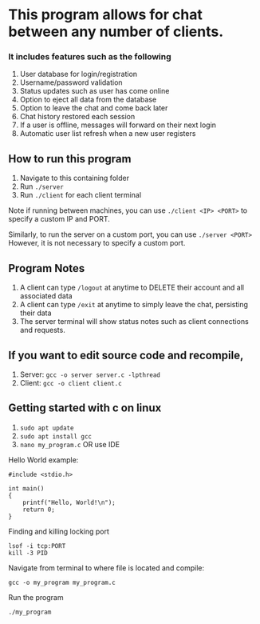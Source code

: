 # This program allows for chat between any number of clients.
### It includes features such as the following
1. User database for login/registration
2. Username/password validation
3. Status updates such as user has come online
4. Option to eject all data from the database
5. Option to leave the chat and come back later
6. Chat history restored each session
7. If a user is offline, messages will forward on their next login
8. Automatic user list refresh when a new user registers


## How to run this program
1. Navigate to this containing folder
2. Run ```./server```
3. Run ```./client``` for each client terminal

Note if running between machines, you can use ```./client <IP> <PORT>```
to specify a custom IP and PORT.

Similarly, to run the server on a custom port, you can use ```./server <PORT>```
However, it is not necessary to specify a custom port.

## Program Notes
1. A client can type ```/logout``` at anytime to DELETE their account and all associated data
2. A client can type ```/exit``` at anytime to simply leave the chat, persisting their data
3. The server terminal will show status notes such as client connections and requests.

## If you want to edit source code and recompile,
1. Server: ```gcc -o server server.c -lpthread```
2. Client: ```gcc -o client client.c```



## Getting started with c on linux
1. ```sudo apt update```
2. ```sudo apt install gcc```
3. ```nano my_program.c``` OR use IDE

Hello World example:
```
#include <stdio.h>

int main()
{
    printf("Hello, World!\n");
    return 0;
}
```

Finding and killing locking port
```
lsof -i tcp:PORT
kill -3 PID
```

Navigate from terminal to where file is located and compile:

```
gcc -o my_program my_program.c
```

Run the program
```
./my_program
```


